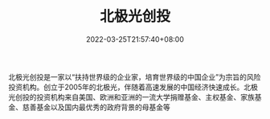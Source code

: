 ﻿---
weight: 
title: "北极光创投"
description: "北极光创投是一家以“扶持世界级的企业家，培育世界级的中国企业”为宗旨的风险投资机构"
date: 2022-03-25T21:57:40+08:00
lastmod: 2022-03-25T16:45:40+08:00
draft: false
authors: ["Metabd"]
featuredImage: "beijiguangchuangtou.jpg"
link: ""
tags: ["投资机构","北极光创投"]
categories: ["navigation"]
navigation: ["投资机构"]
lightgallery: true
toc: true
pinned: false
recommend: false
recommend1: false
---
北极光创投是一家以“扶持世界级的企业家，培育世界级的中国企业”为宗旨的风险投资机构。创立于2005年的北极光，伴随着高速发展的中国经济快速成长。北极光创投的投资机构来自美国、欧洲和亚洲的一流大学捐赠基金、主权基金、家族基金、慈善基金以及国内最优秀的政府背景的母基金等

